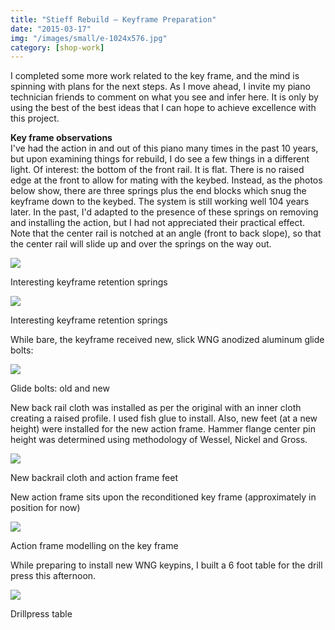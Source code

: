 ```yaml
---
title: "Stieff Rebuild – Keyframe Preparation"
date: "2015-03-17"
img: "/images/small/e-1024x576.jpg"
category: [shop-work]
---
```


I completed some more work related to the key frame, and the mind is spinning with plans for the next steps. As I move ahead, I invite my piano technician friends to comment on what you see and infer here. It is only by using the best of the best ideas that I can hope to achieve excellence with this project.

**Key frame observations**  
I've had the action in and out of this piano many times in the past 10 years, but upon examining things for rebuild, I do see a few things in a different light. Of interest: the bottom of the front rail. It is flat. There is no raised edge at the front to allow for mating with the keybed. Instead, as the photos below show, there are three springs plus the end blocks which snug the keyframe down to the keybed. The system is still working well 104 years later. In the past, I'd adapted to the presence of these springs on removing and installing the action, but I had not appreciated their practical effect. Note that the center rail is notched at an angle (front to back slope), so that the center rail will slide up and over the springs on the way out.

![](/images/medium/a-1024x576.jpg)

Interesting keyframe retention springs

![](/images/medium/b-1024x576.jpg)

Interesting keyframe retention springs

While bare, the keyframe received new, slick WNG anodized aluminum glide bolts:

![](/images/medium/c-1024x576.jpg)

Glide bolts: old and new

New back rail cloth was installed as per the original with an inner cloth creating a raised profile. I used fish glue to install. Also, new feet (at a new height) were installed for the new action frame. Hammer flange center pin height was determined using methodology of Wessel, Nickel and Gross.

![](/images/medium/d-576x1024.jpg)

New backrail cloth and action frame feet

New action frame sits upon the reconditioned key frame (approximately in position for now)

![](/images/medium/e-1024x576.jpg)

Action frame modelling on the key frame

While preparing to install new WNG keypins, I built a 6 foot table for the drill press this afternoon.

![](/images/medium/2015-03-17-11.25.47-1024x576.jpg)

Drillpress table
